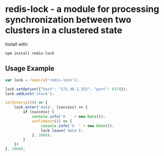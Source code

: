 redis-lock - a module for processing synchronization between two clusters in a clustered state
===========================

Install with:

    npm install redis-lock

## Usage Example

```js
var lock = require('redis-lock');

lock.setOption({"host": "172.30.1.252", "port": 6379});
lock.addLock('stock');

setInterval(() => {
    lock.enter('data', (success) => {
        if (success) {
            console.info('O  ' + new Date());
            setTimeout(() => {
                console.info('X  ' + new Date());
                lock.leave('data');
            }, 1000);
        }
    })
}, 2000);
```
